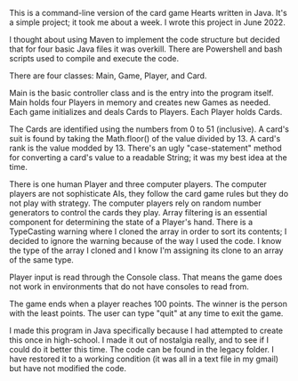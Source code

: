This is a command-line version of the card game Hearts written in Java. It's a simple project; it took me about a week.
I wrote this project in June 2022.


I thought about using Maven to implement the code structure but decided that for four basic Java files it was overkill.
There are Powershell and bash scripts used to compile and execute the code.

There are four classes: Main, Game, Player, and Card.

Main is the basic controller class and is the entry into the program itself.
Main holds four Players in memory and creates new Games as needed.
Each game initializes and deals Cards to Players.
Each Player holds Cards.

The Cards are identified using the numbers from 0 to 51 (inclusive).
A card's suit is found by taking the Math.floor() of the value divided by 13.
A card's rank is the value modded by 13.
There's an ugly "case-statement" method for converting a card's value to a readable String; it was my best idea at the time.

There is one human Player and three computer players.
The computer players are not sophisticate AIs, they follow the card game rules but they do not play with strategy.
The computer players rely on random number generators to control the cards they play.
Array filtering is an essential component for determining the state of a Player's hand. 
There is a TypeCasting warning where I cloned the array in order to sort its contents; I decided to ignore the warning because of the way I used the code. I know the type of the array I cloned and I know I'm assigning its clone to an array of the same type.

Player input is read through the Console class.
That means the game does not work in environments that do not have consoles to read from.

The game ends when a player reaches 100 points. The winner is the person with the least points.
The user can type "quit" at any time to exit the game.


I made this program in Java specifically because I had attempted to create this once in high-school. I made it out of nostalgia really, and to see if I could do it better this time.
The code can be found in the legacy folder. I have restored it to a working condition (it was all in a text file in my gmail) but have not modified the code.